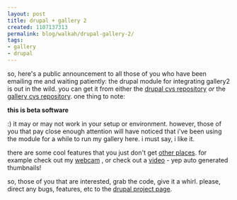 ```yaml
---
layout: post
title: drupal + gallery 2
created: 1107137313
permalink: blog/walkah/drupal-gallery-2/
tags:
- gallery
- drupal
---
```

<p>
so, here's a public announcement to all those of you who have been emailing me and waiting patiently: the drupal module for integrating gallery2 is out in the wild. you can get it from either the <a href="http://cvs.drupal.org/viewcvs/drupal/contributions/modules/gallery/">drupal cvs repository</a> <em>or</em> the <a href="http://cvs.sourceforge.net/viewcvs.py/gallery/integration/gallery2/drupal">gallery cvs repository</a>. one thing to note:
</p><p>
<strong>this is beta software</strong>
</p><p>
:) it may or may not work in your setup or environment. however, those of you that pay close enough attention will have noticed that i've been using the module for a while to run my gallery here. i must say, i like it.
</p><p>
there are some cool features that you just don't get <a href="http://www.flickr.com/" title="Flickr photo management">other places</a>. for example check out my <a href="http://walkah.net/gallery/v/cam.html" title="walkah web cam">webcam</a> , or check out a <a href="http://walkah.net/gallery/v/video/" title="gallery2 video handling">video</a> - yep auto generated thumbnails!
</p><p>
so, those of you that are interested, grab the code, give it a whirl. please, direct any bugs, features, etc to the <a href="http://drupal.org/project/gallery">drupal project page</a>.
</p>
